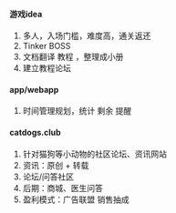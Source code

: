 #### 游戏idea
1. 多人，入场门槛，难度高，通关返还
2. Tinker BOSS 
3. 文档翻译 教程 ，整理成小册
4. 建立教程论坛


#### app/webapp
1. 时间管理规划，统计 剩余 提醒

#### catdogs.club
1. 针对猫狗等小动物的社区论坛、资讯网站
2. 资讯：原创 + 转载
3. 论坛/问答社区
4. 后期：商城、医生问答
5. 盈利模式：广告联盟 销售抽成